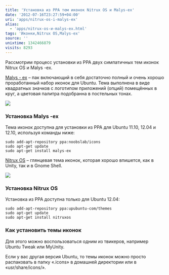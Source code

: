 ```yaml
---
title: 'Установка из PPA тем иконок Nitrux OS и Malys-ex'
date: '2012-07-16T23:27:59+04:00'
uri: 'apps/nitrux-os-i-malys-ex'
alias: 
  - 'apps/nitrux-os-и-malys-ex.html'
tags: 'Иконки,Nitrux OS,Malys-ex'
source: ''
unixtime: 1342466879
visits: 8293
---
```

Рассмотрим процесс установки из PPA двух симпатичных тем иконок Nitrux OS и Malys -ex.

[Malys - ex](http://malysss.deviantart.com/#/d52lfkm) – пак включающий в себя достаточно полный и очень хорошо проработанный набор иконок для Ubuntu. Тема выполнена в виде квадратных значков с логотипом приложений (опций) помещённых в круг, а цветовая палитра подобранна в постельных тонах.

[![](img/2012/07/16/23-00/malys-ex-7584939516-o.jpg)](img/2012/07/16/23-00/malys-ex-7584939516-o.jpg)

### Установка Malys -ex

Тема иконок доступна для установки из PPA для Ubuntu 11.10, 12.04 и 12.10, используя команды ниже:

```
sudo add-apt-repository ppa:noobslab/icons
sudo apt-get update
sudo apt-get install malys-ex
```

[Nitrux OS](http://deviantn7k1.deviantart.com/art/Nitrux-OS-Icons-293634207) – глянцевая тема иконок, которая хорошо впишется, как в Unity, так и в Gnome Shell.

[![](img/2012/07/16/23-00/nitrux-os-7584938050-o.jpg)](img/2012/07/16/23-00/nitrux-os-7584938050-o.jpg)

### Установка Nitrux OS

Установка из PPA доступна только для Ubuntu 12.04:

```
sudo add-apt-repository ppa:upubuntu-com/themes
sudo apt-get update
sudo apt-get install nitruxos
```

### Как установить темы иконок

Для этого можно воспользоваться одним из твикеров, например Ubuntu Tweak или MyUnity.

Если у вас другая версия Ubuntu, то темы иконок можно просто распаковать в папку «.icons» в домашней директории или в «usr/share/icons/».

